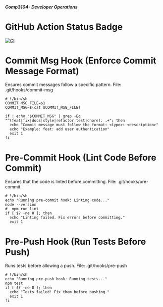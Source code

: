 ##### Comp3104- Developer Operations

# GitHub Action Status Badge
[![CI](https://github.com/ManviPrakash/comp3104/actions/workflows/ci.yml/badge.svg)](https://github.com/ManviPrakash/comp3104/actions/workflows/ci.yml)

# Commit Msg Hook (Enforce Commit Message Format)
Ensures commit messages follow a specific pattern.
File: .git/hooks/commit-msg

```
# !/bin/sh
COMMIT_MSG_FILE=$1
COMMIT_MSG=$(cat $COMMIT_MSG_FILE)

if ! echo "$COMMIT_MSG" | grep -Eq "^(feat|fix|docs|style|refactor|test|chore): .+"; then
  echo "Commit message must follow the format: <type>: <description>"
  echo "Example: feat: add user authentication"
  exit 1
fi
```

# Pre-Commit Hook (Lint Code Before Commit)

Ensures that the code is linted before committing.
File: .git/hooks/pre-commit
```
# !/bin/sh
echo "Running pre-commit hook: Linting code..."
node --version
#  npm run lint
if [ $? -ne 0 ]; then
  echo "Linting failed. Fix errors before committing."
  exit 1
```

# Pre-Push Hook (Run Tests Before Push)

Runs tests before allowing a push.
File: .git/hooks/pre-push
```
# !/bin/sh
echo "Running pre-push hook: Running tests..."
npm test
if [ $? -ne 0 ]; then
  echo "Tests failed! Fix them before pushing."
  exit 1
fi
```
